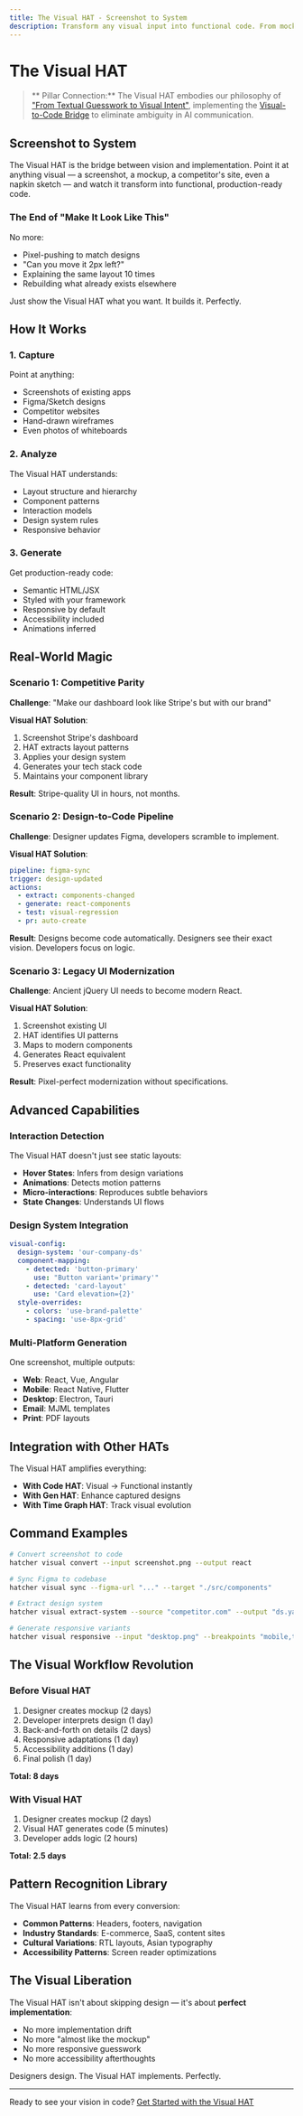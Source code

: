```yaml
---
title: The Visual HAT - Screenshot to System
description: Transform any visual input into functional code. From mockups to screenshots to whiteboard drawings — if you can see it, the Visual HAT can build it.
---
```


# <DocIcon type="visual" inline /> The Visual HAT

> ** Pillar Connection:** The Visual HAT embodies our philosophy of ["From Textual Guesswork to Visual Intent"](/philosophy#pillar-1-from-textual-guesswork-to-visual-intent), implementing the [Visual-to-Code Bridge](/visual-to-code) to eliminate ambiguity in AI communication.

## Screenshot to System

The Visual HAT is the bridge between vision and implementation. Point it at anything visual — a screenshot, a mockup, a competitor's site, even a napkin sketch — and watch it transform into functional, production-ready code.

### The End of "Make It Look Like This"

No more:

- Pixel-pushing to match designs
- "Can you move it 2px left?"
- Explaining the same layout 10 times
- Rebuilding what already exists elsewhere

Just show the Visual HAT what you want. It builds it. Perfectly.

## How It Works

### 1. Capture

Point at anything:

- Screenshots of existing apps
- Figma/Sketch designs
- Competitor websites
- Hand-drawn wireframes
- Even photos of whiteboards

### 2. Analyze

The Visual HAT understands:

- Layout structure and hierarchy
- Component patterns
- Interaction models
- Design system rules
- Responsive behavior

### 3. Generate

Get production-ready code:

- Semantic HTML/JSX
- Styled with your framework
- Responsive by default
- Accessibility included
- Animations inferred

## Real-World Magic

### Scenario 1: Competitive Parity

**Challenge**: "Make our dashboard look like Stripe's but with our brand"

**Visual HAT Solution**:

1. Screenshot Stripe's dashboard
2. HAT extracts layout patterns
3. Applies your design system
4. Generates your tech stack code
5. Maintains your component library

**Result**: Stripe-quality UI in hours, not months.

### Scenario 2: Design-to-Code Pipeline

**Challenge**: Designer updates Figma, developers scramble to implement.

**Visual HAT Solution**:

```yaml
pipeline: figma-sync
trigger: design-updated
actions:
  - extract: components-changed
  - generate: react-components
  - test: visual-regression
  - pr: auto-create
```

**Result**: Designs become code automatically. Designers see their exact vision. Developers focus on logic.

### Scenario 3: Legacy UI Modernization

**Challenge**: Ancient jQuery UI needs to become modern React.

**Visual HAT Solution**:

1. Screenshot existing UI
2. HAT identifies UI patterns
3. Maps to modern components
4. Generates React equivalent
5. Preserves exact functionality

**Result**: Pixel-perfect modernization without specifications.

## Advanced Capabilities

### Interaction Detection

The Visual HAT doesn't just see static layouts:

- **Hover States**: Infers from design variations
- **Animations**: Detects motion patterns
- **Micro-interactions**: Reproduces subtle behaviors
- **State Changes**: Understands UI flows

### Design System Integration

```yaml
visual-config:
  design-system: 'our-company-ds'
  component-mapping:
    - detected: 'button-primary'
      use: "Button variant='primary'"
    - detected: 'card-layout'
      use: 'Card elevation={2}'
  style-overrides:
    - colors: 'use-brand-palette'
    - spacing: 'use-8px-grid'
```

### Multi-Platform Generation

One screenshot, multiple outputs:

- **Web**: React, Vue, Angular
- **Mobile**: React Native, Flutter
- **Desktop**: Electron, Tauri
- **Email**: MJML templates
- **Print**: PDF layouts

## Integration with Other HATs

The Visual HAT amplifies everything:

- **With Code HAT**: Visual → Functional instantly
- **With Gen HAT**: Enhance captured designs
- **With Time Graph HAT**: Track visual evolution

## Command Examples

```bash
# Convert screenshot to code
hatcher visual convert --input screenshot.png --output react

# Sync Figma to codebase
hatcher visual sync --figma-url "..." --target "./src/components"

# Extract design system
hatcher visual extract-system --source "competitor.com" --output "ds.yaml"

# Generate responsive variants
hatcher visual responsive --input "desktop.png" --breakpoints "mobile,tablet"
```

## The Visual Workflow Revolution

### Before Visual HAT

1. Designer creates mockup (2 days)
2. Developer interprets design (1 day)
3. Back-and-forth on details (2 days)
4. Responsive adaptations (1 day)
5. Accessibility additions (1 day)
6. Final polish (1 day)

**Total: 8 days**

### With Visual HAT

1. Designer creates mockup (2 days)
2. Visual HAT generates code (5 minutes)
3. Developer adds logic (2 hours)

**Total: 2.5 days**

## Pattern Recognition Library

The Visual HAT learns from every conversion:

- **Common Patterns**: Headers, footers, navigation
- **Industry Standards**: E-commerce, SaaS, content sites
- **Cultural Variations**: RTL layouts, Asian typography
- **Accessibility Patterns**: Screen reader optimizations

## The Visual Liberation

The Visual HAT isn't about skipping design — it's about **perfect implementation**:

- No more implementation drift
- No more "almost like the mockup"
- No more responsive guesswork
- No more accessibility afterthoughts

Designers design. The Visual HAT implements. Perfectly.

---

Ready to see your vision in code? [Get Started with the Visual HAT](/getting-started#visual-hat)

<PageCTA
  title="From Vision to Perfect Code"
  subtitle="Turn any design into pixel-perfect, responsive implementation instantly"
  buttonText="Try the Visual HAT"
  buttonLink="/getting-started"
  buttonStyle="secondary"
  footer="Design once. Implement perfectly."
/>
